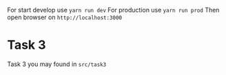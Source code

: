 For start develop use `yarn run dev`
For production use `yarn run prod`
Then open browser on `http://localhost:3000`


# Task 3
Task 3 you may found in `src/task3`
